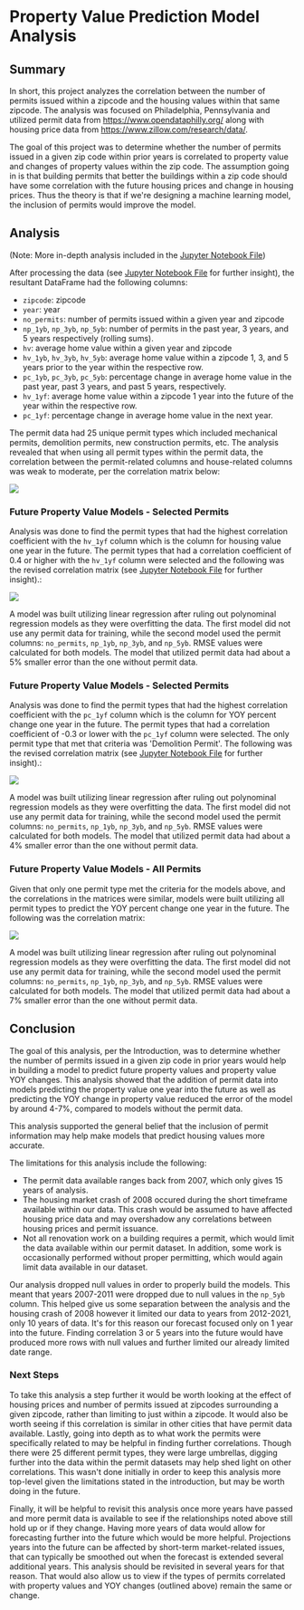 # Property Value Prediction Model Analysis

## Summary

In short, this project analyzes the correlation between the number of permits issued within a zipcode and the housing values within that same zipcode.  The analysis was focused on Philadelphia, Pennsylvania and utilized permit data from https://www.opendataphilly.org/ along with housing price data from https://www.zillow.com/research/data/.

The goal of this project was to determine whether the number of permits issued in a given zip code within prior years is correlated to property value and changes of property values within the zip code.  The assumption going in is that building permits that better the buildings within a zip code should have some correlation with the future housing prices and change in housing prices.  Thus the theory is that if we're designing a machine learning model, the inclusion of permits would improve the model. 

## Analysis

(Note: More in-depth analysis included in the [Jupyter Notebook File](https://github.com/JohnnyKile/Property-Value-Prediction-Model-Analysis/blob/main/Property%20Value%20Prediction%20Model%20Analysis.ipynb))

After processing the data (see [Jupyter Notebook File](https://github.com/JohnnyKile/Property-Value-Prediction-Model-Analysis/blob/main/Property%20Value%20Prediction%20Model%20Analysis.ipynb) for further insight), the resultant DataFrame had the following columns:

- `zipcode`: zipcode
- `year`: year
- `no_permits`: number of permits issued within a given year and zipcode
- `np_1yb`, `np_3yb`, `np_5yb`: number of permits in the past year, 3 years, and 5 years respectively (rolling sums).
- `hv`: average home value within a given year and zipcode
- `hv_1yb`, `hv_3yb`, `hv_5yb`: average home value within a zipcode 1, 3, and 5 years prior to the year within the respective row.
- `pc_1yb`, `pc_3yb`, `pc_5yb`: percentage change in average home value in the past year, past 3 years, and past 5 years, respectively.
- `hv_1yf`: average home value within a zipcode 1 year into the future of the year within the respective row.
- `pc_1yf`: percentage change in average home value in the next year.

The permit data had 25 unique permit types which included mechanical permits, demolition permits, new construction permits, etc.  The analysis revealed that when using all permit types within the permit data, the correlation between the permit-related columns and house-related columns was weak to moderate, per the correlation matrix below:

![](https://github.com/JohnnyKile/Property-Value-Prediction-Model-Analysis/blob/main/images/readme-image1.png?raw=true)

### Future Property Value Models - Selected Permits

Analysis was done to find the permit types that had the highest correlation coefficient with the `hv_1yf` column which is the column for housing value one year in the future.  The permit types that had a correlation coefficient of 0.4 or higher with the `hv_1yf` column were selected and the following was the revised correlation matrix (see [Jupyter Notebook File](https://github.com/JohnnyKile/Property-Value-Prediction-Model-Analysis/blob/main/Property%20Value%20Prediction%20Model%20Analysis.ipynb) for further insight).:

![](https://github.com/JohnnyKile/Property-Value-Prediction-Model-Analysis/blob/main/images/readme-image2.png?raw=true)

A model was built utilizing linear regression after ruling out polynominal regression models as they were overfitting the data.  The first model did not use any permit data for training, while the second model used the permit columns: `no_permits`, `np_1yb`, `np_3yb`, and `np_5yb`.  RMSE values were calculated for both models.  The model that utilized permit data had about a 5% smaller error than the one without permit data.

### Future Property Value Models - Selected Permits

Analysis was done to find the permit types that had the highest correlation coefficient with the `pc_1yf` column which is the column for YOY percent change one year in the future.  The permit types that had a correlation coefficient of -0.3 or lower with the `pc_1yf` column were selected.  The only permit type that met that criteria was 'Demolition Permit'.  The following was the revised correlation matrix (see [Jupyter Notebook File](https://github.com/JohnnyKile/Property-Value-Prediction-Model-Analysis/blob/main/Property%20Value%20Prediction%20Model%20Analysis.ipynb) for further insight).:

![](https://github.com/JohnnyKile/Property-Value-Prediction-Model-Analysis/blob/main/images/readme-image3.png?raw=true)

A model was built utilizing linear regression after ruling out polynominal regression models as they were overfitting the data.  The first model did not use any permit data for training, while the second model used the permit columns: `no_permits`, `np_1yb`, `np_3yb`, and `np_5yb`.  RMSE values were calculated for both models.  The model that utilized permit data had about a 4% smaller error than the one without permit data.

### Future Property Value Models - All Permits

Given that only one permit type met the criteria for the models above, and the correlations in the matrices were similar, models were built utilizing all permit types to predict the YOY percent change one year in the future.  The following was the correlation matrix:

![](https://github.com/JohnnyKile/Property-Value-Prediction-Model-Analysis/blob/main/images/readme-image4.png?raw=true)

A model was built utilizing linear regression after ruling out polynominal regression models as they were overfitting the data.  The first model did not use any permit data for training, while the second model used the permit columns: `no_permits`, `np_1yb`, `np_3yb`, and `np_5yb`.  RMSE values were calculated for both models.  The model that utilized permit data had about a 7% smaller error than the one without permit data.

## Conclusion

The goal of this analysis, per the Introduction, was to determine whether the number of permits issued in a given zip code in prior years would help in building a model to predict future property values and property value YOY changes. This analysis showed that the addition of permit data into models predicting the property value one year into the future as well as predicting the YOY change in property value reduced the error of the model by around 4-7%, compared to models without the permit data.  

This analysis supported the general belief that the inclusion of permit information may help make models that predict housing values more accurate.

The limitations for this analysis include the following:
- The permit data available ranges back from 2007, which only gives 15 years of analysis.  
- The housing market crash of 2008 occured during the short timeframe available within our data.  This crash would be assumed to have affected housing price data and may overshadow any correlations between housing prices and permit issuance. 
- Not all renovation work on a building requires a permit, which would limit the data available within our permit dataset.  In addition, some work is occasionally performed without proper permitting, which would again limit data available in our dataset.

Our analysis dropped null values in order to properly build the models.  This meant that years 2007-2011 were dropped due to null values in the `np_5yb` column. This helped give us some separation between the analysis and the housing crash of 2008 however it limited our data to years from 2012-2021, only 10 years of data.  It's for this reason our forecast focused only on 1 year into the future. Finding correlation 3 or 5 years into the future would have produced more rows with null values and further limited our already limited date range.

### Next Steps

To take this analysis a step further it would be worth looking at the effect of housing prices and number of permits issued at zipcodes surrounding a given zipcode, rather than limiting to just within a zipcode. It would also be worth seeing if this correlation is similar in other cities that have permit data available. Lastly, going into depth as to what work the permits were specifically related to may be helpful in finding further correlations. Though there were 25 different permit types, they were large umbrellas, digging further into the data within the permit datasets may help shed light on other correlations. This wasn't done initially in order to keep this analysis more top-level given the limitations stated in the introduction, but may be worth doing in the future.

Finally, it will be helpful to revisit this analysis once more years have passed and more permit data is available to see if the relationships noted above still hold up or if they change. Having more years of data would allow for forecasting further into the future which would be more helpful.  Projections years into the future can be affected by short-term market-related issues, that can typically be smoothed out when the forecast is extended several additional years. This analysis should be revisited in several years for that reason.  That would also allow us to view if the types of permits correlated with property values and YOY changes (outlined above) remain the same or change. 
